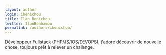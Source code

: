 ```yaml
---
layout: author
login: ibenichou
title: Ilan Benichou
twitter: IlanBenhamou
permalink: /authors/ibenichou/
---
```

Développeur Fullstack (PHP/JS/IOS/DEVOPS), j'adore découvrir de nouvelle chose, toujours prêt à relever un challenge.
